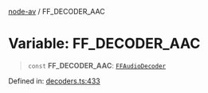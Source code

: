 [node-av](../globals.md) / FF\_DECODER\_AAC

# Variable: FF\_DECODER\_AAC

> `const` **FF\_DECODER\_AAC**: [`FFAudioDecoder`](../type-aliases/FFAudioDecoder.md)

Defined in: [decoders.ts:433](https://github.com/seydx/av/blob/f8631fc881b394300b1479f511d55cf1c370a87f/src/constants/decoders.ts#L433)
